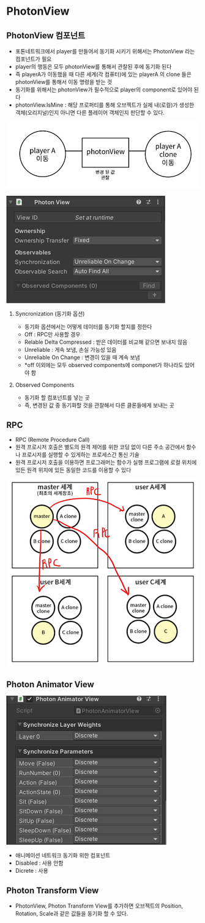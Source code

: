 # PhotonView

## PhotonView 컴포넌트
- 포톤네트워크에서 player를 만들어서 동기화 시키기 위해서는 PhotonView 라는 컴포넌트가 필요
- player의 행동은 모두 photonView를 통해서 관찰된 후에 동기화 된다
- 즉 playerA가 이동했을 때 다른 세계(각 컴퓨터)에 있는 playerA 의 clone 들은 photonView를 통해서 이동 명령을 받는 것
- 동기화를 위해서는 photonView가 필수적으로 player의 component로 있어야 된다
- photonView.IsMine : 해당 프로퍼티를 통해 오브젝트가 실제 내(로컬)가 생성한 객체(오리지널)인지 아니면 다른 플레이어 객체인지 판단할 수 있다.

![Alt text](<Images/photon view 1.png>)

![Alt text](<Images/photon view 2.PNG>)

1. Syncronization (동기화 옵션)
   - 동기화 옵션에서는 어떻게 데이터를 동기화 할지를 정한다
   - Off : RPC만 사용할 경우
   - Relable Delta Compressed : 받은 데이터를 비교해 같으면 보내지 않음
   - Unreliable : 게속 보냄, 손실 가능성 있음
   - Unreliable On Change : 변경이 있을 때 계속 보냄
   - *off 이외에는 모두 observed components에 componet가 하나라도 있어야 함

2. Observed Components
   - 동기화 할 컴포넌트를 넣는 곳
   - 즉, 변경된 값 중 동기화할 것을 관찰해서 다른 클론들에게 보내는 곳


## RPC
- RPC (Remote Procedure Call)
- 원격 프로시저 호출은 별도의 원격 제어를 위한 코딩 없이 다른 주소 공간에서 함수나 프로시저를 실행할 수 있게하는 프로세스간 통신 기술
- 원격 프로시저 호출을 이용하면 프로그래머는 함수가 실행 프로그램에 로컬 위치에 있든 원격 위치에 있든 동일한 코드를 이용할 수 있다

![Alt text](<Images/photon view 3.png>)

## Photon Animator View

![Alt text](<Images/photon animator 1.PNG>)

- 애니메이션 네트워크 동기화 위한 컴포넌트
- Disabled : 사용 안함
- Dicrete : 사용

## Photon Transform View
- PhotonView, Photon Transform View를 추가하면 오브젝트의 Position, Rotation, Scale과 같은 값들을 동기화 할 수 있다.